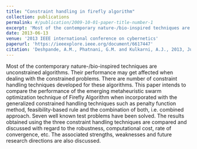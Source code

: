 ```yaml
---
title: "Constraint handling in firefly algorithm"
collection: publications
permalink: #/publication/2009-10-01-paper-title-number-1
excerpt: 'Most of the contemporary nature-/bio-inspired techniques are unconstrained algorithms. Their performance may get affected when dealing with the constrained problems. There are number of constraint handling techniques developed for these algorithms. This paper intends to compare the performance of the emerging metaheuristic swarm optimization technique of Firefly Algorithm when incorporated with the generalized constrained handling techniques such as penalty function method, feasibility-based rule and the combination of both, i.e. combined approach. Seven well known test problems have been solved. The results obtained using the three constraint handling techniques are compared and discussed with regard to the robustness, computational cost, rate of convergence, etc. The associated strengths, weaknesses and future research directions are also discussed.'
date: 2013-06-13
venue: '2013 IEEE international conference on cybernetics'
paperurl: 'https://ieeexplore.ieee.org/document/6617447'
citation: 'Deshpande, A.M., Phatnani, G.M. and Kulkarni, A.J., 2013, June. Constraint handling in firefly algorithm. In 2013 IEEE international conference on cybernetics (CYBCO) (pp. 186-190). IEEE.'
---
```


Most of the contemporary nature-/bio-inspired techniques are unconstrained algorithms. Their performance may get affected when dealing with the constrained problems. There are number of constraint handling techniques developed for these algorithms. This paper intends to compare the performance of the emerging metaheuristic swarm optimization technique of Firefly Algorithm when incorporated with the generalized constrained handling techniques such as penalty function method, feasibility-based rule and the combination of both, i.e. combined approach. Seven well known test problems have been solved. The results obtained using the three constraint handling techniques are compared and discussed with regard to the robustness, computational cost, rate of convergence, etc. The associated strengths, weaknesses and future research directions are also discussed.

<!--[Download paper here](http://academicpages.github.io/files/paper1.pdf)-->

<!-- Recommended citation: Your Name, You. (2009). "Paper Title Number 1." <i>Journal 1</i>. 1(1). -->
